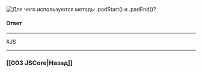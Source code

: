 ![Для чего используются методы `.padStart()` и `.padEnd()`?](https://youtu.be/OA63L1eQ6pA?t=329)

#### Ответ



___
 #JS 

___

### [[003 JSCore|Назад]]